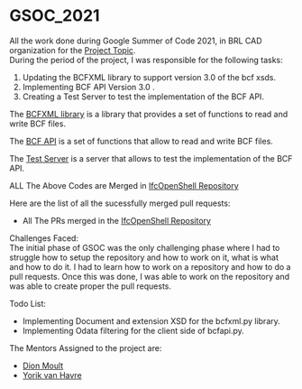 # GSOC_2021

All the work done during Google Summer of Code 2021, in BRL CAD organization for the [Project Topic](https://github.com/opencax/GSoC/issues/41).
<br>
During the period of the project, I was responsible for the following tasks:

1. Updating the BCFXML library to support version 3.0 of the bcf xsds.
2. Implementing BCF API Version 3.0 .
3. Creating a Test Server to test the implementation of the BCF API.

The [BCFXML library](/bcf/v3/bcfxml.py) is a library that provides a set of functions to read and write BCF files.

The [BCF API](/bcf/v3/bcfapi.py) is a set of functions that allow to read and write BCF files.

The [Test Server](/foundationserver/bcfserver) is a server that allows to test the implementation of the BCF API.

ALL The Above Codes are Merged in [IfcOpenShell Repository](https://github.com/IfcOpenShell/IfcOpenShell)

Here are the list of all the sucessfully merged pull requests:

- All The PRs merged in the [IfcOpenShell Repository](https://github.com/IfcOpenShell/IfcOpenShell/pulls?q=is%3Apr+is%3Aclose+author%3ATestPrab+is%3Amerged)

Challenges Faced:<br>
The initial phase of GSOC was the only challenging phase where I had to struggle how to setup the repository and how to work on it, what is what and how to do it. I had to learn how to work on a repository and how to do a pull requests. Once this was done, I was able to work on the repository and was able to create proper the pull requests.

Todo List:<br>

- Implementing Document and extension XSD for the bcfxml.py library.
- Implementing Odata filtering for the client side of bcfapi.py.

The Mentors Assigned to the project are:

- [Dion Moult](https://github.com/Moult)
- [Yorik van Havre](https://github.com/yorikvanhavre)
